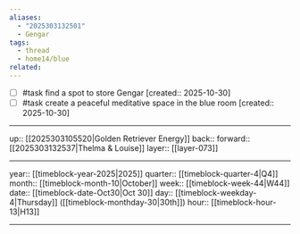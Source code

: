 ```yaml
---
aliases:
  - "2025303132501"
  - Gengar
tags:
  - thread
  - home14/blue
related:
---
```


- [ ] #task find a spot to store Gengar  [created:: 2025-10-30]
- [ ] #task create a peaceful meditative space in the blue room  [created:: 2025-10-30]

***

up:: [[2025303105520|Golden Retriever Energy]]
back:: 
forward:: [[2025303132537|Thelma & Louise]]
layer:: [[layer-073]]

***

year:: [[timeblock-year-2025|2025]]
quarter:: [[timeblock-quarter-4|Q4]]
month:: [[timeblock-month-10|October]]
week:: [[timeblock-week-44|W44]]
date:: [[timeblock-date-Oct30|Oct 30]]
day:: [[timeblock-weekday-4|Thursday]] ([[timeblock-monthday-30|30th]])
hour:: [[timeblock-hour-13|H13]]

***
